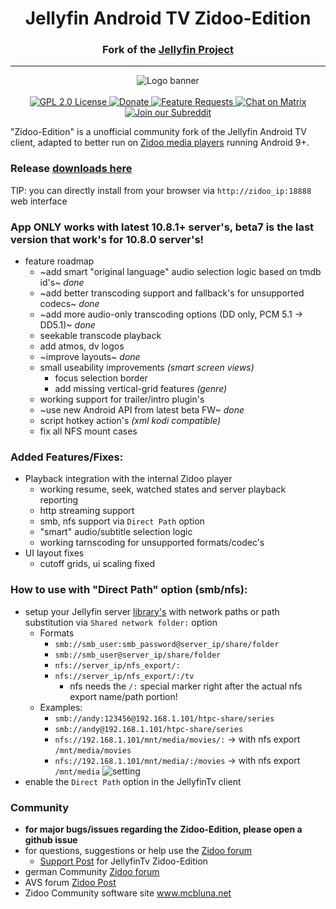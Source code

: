 
<h1 align="center">Jellyfin Android TV Zidoo-Edition</h1>  
<h3 align="center">Fork of the <a href="https://jellyfin.org">Jellyfin Project</a></h3>  
  
---  
  
<p align="center">  
<img alt="Logo banner" src="https://raw.githubusercontent.com/jellyfin/jellyfin-ux/master/branding/SVG/banner-logo-solid.svg?sanitize=true"/>  
<br/><br/>  
<a href="https://github.com/jellyfin/jellyfin-androidtv">  
<img alt="GPL 2.0 License" src="https://img.shields.io/github/license/jellyfin/jellyfin-androidtv.svg"/>  
</a>  
<a href="https://opencollective.com/jellyfin">  
<img alt="Donate" src="https://img.shields.io/opencollective/all/jellyfin.svg?label=backers"/>  
</a>  
<a href="https://features.jellyfin.org">  
<img alt="Feature Requests" src="https://img.shields.io/badge/fider-vote%20on%20features-success.svg"/>  
</a>  
<a href="https://matrix.to/#/+jellyfin:matrix.org">  
<img alt="Chat on Matrix" src="https://img.shields.io/matrix/jellyfin:matrix.org.svg?logo=matrix"/>  
</a>  
<a href="https://www.reddit.com/r/jellyfin">  
<img alt="Join our Subreddit" src="https://img.shields.io/badge/reddit-r%2Fjellyfin-%23FF5700.svg"/>  
</a>  
  
"Zidoo-Edition" is a unofficial community fork of the Jellyfin Android TV client, adapted to better run on [Zidoo media players](https://www.zidoo.tv) running Android 9+.
### Release [downloads here](https://github.com/Andy2244/jellyfin-androidtv-zidoo/releases)
TIP: you can directly install from your browser via `http://zidoo_ip:18888` web interface
### App ONLY works with latest 10.8.1+ server's, beta7 is the last version that work's for 10.8.0 server's!
- feature roadmap
    - ~add smart "original language" audio selection logic based on tmdb id's~ _done_
    - ~add better transcoding support and fallback's for unsupported codecs~ _done_
    - ~add more audio-only transcoding options (DD only, PCM 5.1 -> DD5.1)~ _done_
    - seekable transcode playback
    - add atmos, dv logos
    - ~improve layouts~ _done_
    - small useability improvements _(smart screen views)_
      - focus selection border
      - add missing vertical-grid features _(genre)_
    - working support for trailer/intro plugin's
    - ~use new Android API from latest beta FW~ _done_
    - script hotkey action's _(xml kodi compatible)_
    - fix all NFS mount cases
### Added Features/Fixes:
 - Playback integration with the internal Zidoo player
   - working resume, seek, watched states and server playback reporting 
   - http streaming support
   - smb, nfs support via `Direct Path` option
   - "smart" audio/subtitle selection logic
   - working tarnscoding for unsupported formats/codec's
 - UI layout fixes
	 - cutoff grids, ui scaling fixed
### How to use with "Direct Path" option (smb/nfs):
- setup your Jellyfin server [library's](https://jellyfin.org/docs/general/server/libraries.html) with network paths or path substitution via `Shared network folder:` option
	- Formats
		- `smb://smb_user:smb_password@server_ip/share/folder`
		- `smb://smb_user@server_ip/share/folder`
		- `nfs://server_ip/nfs_export/:`
		- `nfs://server_ip/nfs_export/:/tv`
			- nfs needs the `/:` special marker right after the actual nfs export name/path portion!
	- Examples: 
		- `smb://andy:123456@192.168.1.101/htpc-share/series`
		- `smb://andy@192.168.1.101/htpc-share/series`
		- `nfs://192.168.1.101/mnt/media/movies/:` -> with nfs export `/mnt/media/movies`
 		- `nfs://192.168.1.101/mnt/media/:/movies` -> with nfs export `/mnt/media`
![setting](https://user-images.githubusercontent.com/5340247/174437861-c1db621a-d4b2-4696-b33c-5152c0c67fb6.png)
- enable the `Direct Path` option in the JellyfinTv client
### Community
- **for major bugs/issues regarding the Zidoo-Edition, please open a github issue**
- for questions, suggestions or help use the [Zidoo forum](http://forum.zidoo.tv/index.php)
	- [Support Post](http://forum.zidoo.tv/index.php?threads/jellyfintv-zidoo-edition-support-post.93902/) for JellyfinTv Zidoo-Edition
- german Community [Zidoo forum](https://www.android-mediaplayer.de/forum/index.php?board/82-zidoo-player-x6-pro-x8-x9s-z9s-z9x-x10-z10-z10pro-x20-x20pro-z1000-z1000pro-uhd2/)
- AVS forum [Zidoo Post](https://www.avsforum.com/threads/zidoo-z9x-rtd1619-thread.3140924/page-999)
- Zidoo Community software site www.mcbluna.net
